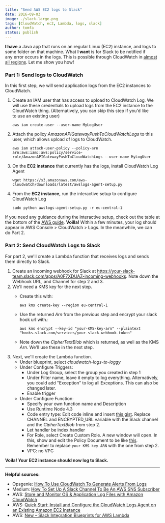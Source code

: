 ```yaml
---
title: "Send AWS EC2 logs to Slack"
date: 2016-09-03
image: ./slack-large.png
tags: [CloudWatch, ec2, Lambda, logs, slack]
author: tomfa
status: publish
---
```


**I have** a Java app that runs on an regular Linux (EC2) instance, and logs to some folder on that machine. What **I want** is for Slack to be notified if any error occurs in the logs. This is possible through CloudWatch in [almost all regions](http://docs.aws.amazon.com/general/latest/gr/rande.html#cwl_region). Let me show you how!

### Part 1: Send logs to CloudWatch

In this first step, we will send application logs from the EC2 instances to CloudWatch.

1.  Create an IAM user that has access to upload to CloudWatch Log. We will use these credentials to upload logs from the EC2 instance to the CloudWatch thing. (Alternatively, you can skip this step if you'd like to use an existing user)
    
    ```
    aws iam create-user --user-name MyLogUser
    ```
    
2.  Attach the policy _AmazonAPIGatewayPushToCloudWatchLogs_ to this user, which allows upload of logs to CloudWatch.
    
    ```
    aws iam attach-user-policy --policy-arn arn:aws:iam::aws:policy/service-role/AmazonAPIGatewayPushToCloudWatchLogs --user-name MyLogUser
    ```
    
3.  On the **EC2 instance** that currently has the logs, install CloudWatch Log Agent
    
    ```
    wget https://s3.amazonaws.com/aws-cloudwatch/downloads/latest/awslogs-agent-setup.py
    ```
    
4.  From the **EC2 instance**, run the interactive setup to configure CloudWatch Log
    
    ```
    sudo python awslogs-agent-setup.py -r eu-central-1 
    ```
    

If you need any guidance during the interactive setup, check out the table at the bottom of the [AWS guide](https://docs.aws.amazon.com/AmazonCloudWatch/latest/logs/QuickStartEC2Instance.html). **Voilla!** Within a few minutes, your log should appear in AWS Console > CloudWatch > Logs. In the meanwhile, we can do Part 2.

### Part 2: Send CloudWatch Logs to Slack

For part 2, we'll create a Lambda function that receives logs and sends them directly to Slack.

1.  Create an incoming webhook for Slack at https://your-slack-team.slack.com/apps/A0F7XDUAZ-incoming-webhooks. Note down the Webhook URL, and Channel for step 2 and 3.
2.  We'll need a KMS key for the next step.
    *   Create this with:
        
        ```
        aws kms create-key --region eu-central-1
        ```
        
    *   Use the returned _Arn_ from the previous step and encrypt your slack hook url with.:
        
        ```
        aws kms encrypt --key-id "your-KMS-key-arn" --plaintext "hooks.slack.com/services/your-slack-webhook-token"
        ```
        
    *   Note down the _CipherTextBlob_ which is returned, as well as the KMS _Arn_. We'll use these in the next step.
3.  Next, we'll create the Lambda function.
    *   Under blueprint, select _cloudwatch-logs-to-loggy_
    *   Under Configure Triggers:
        *   Under Log Group, select the group you created in step 1
        *   Under Filter name, leave it empty to log everything. Alternatively, you could add "Exception" to log all Exceptions. This can also be changed later.
        *   Enable trigger
    *   Under Configure Function:
        *   Specify your own function name and Description
        *   Use Runtime Node 4.3
        *   Code entry type: Edit code inline and insert [this gist](https://gist.github.com/tomfa/f4e090cbaff0189eba17c0fc301c63db). Replace CHANNEL and ENCRYPTED\_URL variable with the Slack channel and the _CipherTextBlob_ from step 2.
        *   Let handler be index.handler
        *   For Role, select Create Custom Role. A new window will open. In this, show and edit the Policy Document to be like [this](https://gist.github.com/tomfa/88f8a410aa16bba5fc92aff86d668df7). Remember to replace `your KMS key ARN` with the one from step 2.
        *   VPC: no VPC

**Voila! Your EC2 instance should now log to Slack.**

* * *

**Helpful sources:**

*   Opsgenie: [How To Use CloudWatch To Generate Alerts From Logs](https://blog.opsgenie.com/2014/08/how-to-use-cloudwatch-to-generate-alerts-from-logs)
*   Medium: [How To Set Up A Slack Channel To Be An AWS SNS Subscriber](https://medium.com/cohealo-engineering/how-set-up-a-slack-channel-to-be-an-aws-sns-subscriber-63b4d57ad3ea#.dcbqcad2x)
*   AWS: [Store and Monitor OS & Application Log Files with Amazon CloudWatch](https://aws.amazon.com/blogs/aws/cloudwatch-log-service/)
*   AWS: [Quick Start: Install and Configure the CloudWatch Logs Agent on an Existing Amazon EC2 Instance](https://docs.aws.amazon.com/AmazonCloudWatch/latest/logs/QuickStartEC2Instance.html)
*   AWS: [New – Slack Integration Blueprints for AWS Lambda](https://aws.amazon.com/blogs/aws/new-slack-integration-blueprints-for-aws-lambda/)

